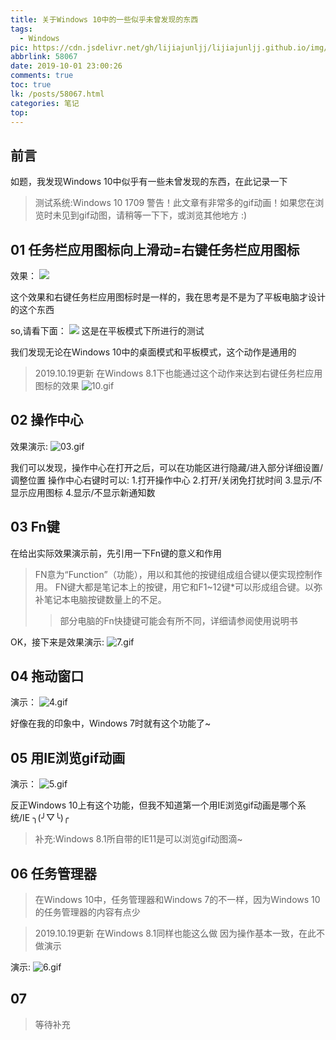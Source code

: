```yaml
---
title: 关于Windows 10中的一些似乎未曾发现的东西
tags:
  - Windows
pic: https://cdn.jsdelivr.net/gh/lijiajunljj/lijiajunljj.github.io/img/iYWk9xu2tgyBEed.webp
abbrlink: 58067
date: 2019-10-01 23:00:26
comments: true
toc: true
lk: /posts/58067.html
categories: 笔记
top:
---
```

## 前言
如题，我发现Windows 10中似乎有一些未曾发现的东西，在此记录一下
>测试系统:Windows 10 1709
>警告！此文章有非常多的gif动画！如果您在浏览时未见到gif动图，请稍等一下下，或浏览其他地方 :) 

## 01 任务栏应用图标向上滑动=右键任务栏应用图标
效果：
![](https://pic.lijiakaijun.cyou/58067/01.gif)

这个效果和右键任务栏应用图标时是一样的，我在思考是不是为了平板电脑才设计的这个东西

so,请看下面：
![](https://pic.lijiakaijun.cyou/58067/02.gif)
这是在平板模式下所进行的测试

我们发现无论在Windows 10中的桌面模式和平板模式，这个动作是通用的

>2019.10.19更新
在Windows 8.1下也能通过这个动作来达到右键任务栏应用图标的效果
![10.gif](https://i.loli.net/2019/10/26/OYV4ICbWwXfjnxk.gif)

## 02 操作中心
效果演示:
![03.gif](https://i.loli.net/2019/10/26/IpHzh6f4uwVUEq5.gif)

我们可以发现，操作中心在打开之后，可以在功能区进行隐藏/进入部分详细设置/调整位置
操作中心右键时可以:
1.打开操作中心
2.打开/关闭免打扰时间
3.显示/不显示应用图标
4.显示/不显示新通知数


## 03 Fn键
在给出实际效果演示前，先引用一下Fn键的意义和作用
>FN意为“Function”（功能），用以和其他的按键组成组合键以便实现控制作用。
>FN键大都是笔记本上的按键，用它和F1~12键*可以形成组合键。以弥补笔记本电脑按键数量上的不足。
>
>>部分电脑的Fn快捷键可能会有所不同，详细请参阅使用说明书

OK，接下来是效果演示:
![7.gif](https://i.loli.net/2019/10/26/h8vkocQSfglTAiL.gif)


## 04 拖动窗口
演示：
![4.gif](https://i.loli.net/2019/10/26/Xq4HdvNaAFPMmKt.gif)

好像在我的印象中，Windows 7时就有这个功能了~

## 05 用IE浏览gif动画
演示：
![5.gif](https://i.loli.net/2019/10/26/vcq6JfT5nsdWtwQ.gif)

反正Windows 10上有这个功能，但我不知道第一个用IE浏览gif动画是哪个系统/IE
╮(╯▽╰)╭

>补充:Windows 8.1所自带的IE11是可以浏览gif动图滴~


## 06 任务管理器
>在Windows 10中，任务管理器和Windows 7的不一样，因为Windows 10的任务管理器的内容有点少

>2019.10.19更新
在Windows 8.1同样也能这么做
因为操作基本一致，在此不做演示

演示:
![6.gif](https://i.loli.net/2019/10/26/kZxb5GNKym28P7Q.gif)


## 07
>等待补充